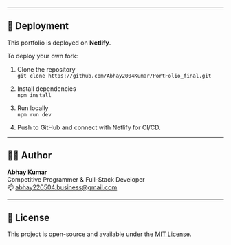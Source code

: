 
---

## 🚀 Deployment

This portfolio is deployed on **Netlify**.

To deploy your own fork:

1. Clone the repository  
   `git clone https://github.com/Abhay2004Kumar/PortFolio_final.git`

2. Install dependencies  
   `npm install`

3. Run locally  
   `npm run dev`

4. Push to GitHub and connect with Netlify for CI/CD.

---



## 🧑‍💼 Author

**Abhay Kumar**  
Competitive Programmer & Full-Stack Developer  
📫 [abhay220504.business@gmail.com](mailto:abhay220504.business@gmail.com)

---

## 📄 License

This project is open-source and available under the [MIT License](LICENSE).
